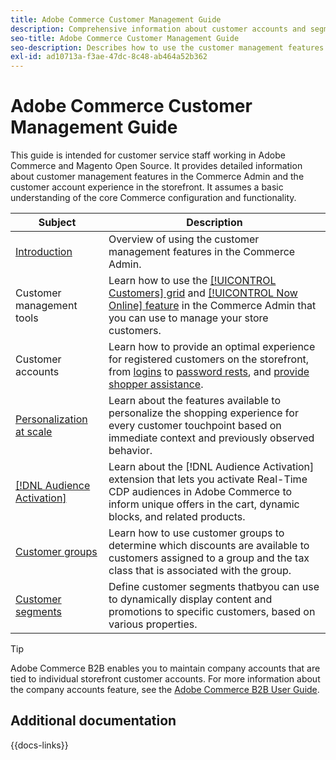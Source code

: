 ```yaml
---
title: Adobe Commerce Customer Management Guide
description: Comprehensive information about customer accounts and segments for Adobe Commerce and Magento Open Source administrators, including configuration.
seo-title: Adobe Commerce Customer Management Guide
seo-description: Describes how to use the customer management features in Adobe Commerce or Magento Open Source.
exl-id: ad10713a-f3ae-47dc-8c48-ab464a52b362
---
```


# Adobe Commerce Customer Management Guide

This guide is intended for customer service staff working in Adobe Commerce and Magento Open Source. It provides detailed information about customer management features in the Commerce Admin and the customer account experience in the storefront. It assumes a basic understanding of the core Commerce configuration and functionality.

| Subject | Description |
| ------- | ----------- |
| [Introduction](customers-introduction.md) | Overview of using the customer management features in the Commerce Admin.|
| Customer management tools| Learn how to use the [[!UICONTROL Customers] grid](customers-all.md) and [[!UICONTROL Now Online] feature](now-online.md) in the Commerce Admin that you can use to manage your store customers. |
| Customer accounts| Learn how to provide an optimal experience for registered customers on the storefront, from [logins](login-landing-page.md) to [password rests](password-reset.md), and [provide shopper assistance](login-as-customer.md). |
| [Personalization at scale](personalize-scale.md) | Learn about the features available to personalize the shopping experience for every customer touchpoint based on immediate context and previously observed behavior.|
| [[!DNL Audience Activation]](audience-activation.md) | Learn about the [!DNL Audience Activation] extension that lets you activate Real-Time CDP audiences in Adobe Commerce to inform unique offers in the cart, dynamic blocks, and related products. |
| [Customer groups](customer-groups.md) | Learn how to use customer groups to determine which discounts are available to customers assigned to a group and the tax class that is associated with the group. |
| [Customer segments](customer-segments.md) | Define customer segments thatbyou can use to dynamically display content and promotions to specific customers, based on various properties. |

>[!TIP]
>
>Adobe Commerce B2B enables you to maintain company accounts that are tied to individual storefront customer accounts. For more information about the company accounts feature, see the [Adobe Commerce B2B User Guide](../b2b/account-companies.md).

## Additional documentation

{{docs-links}}
